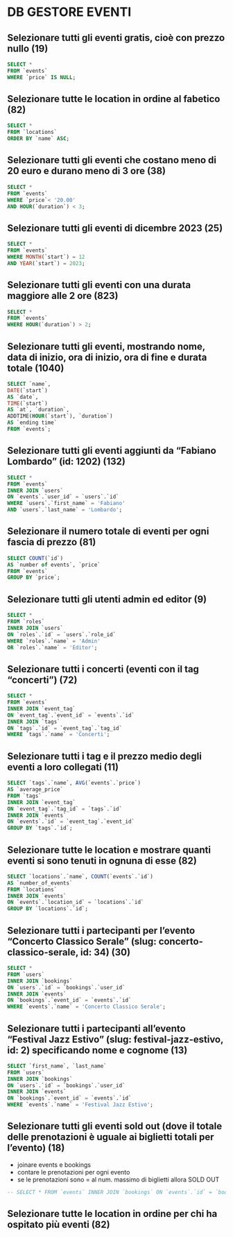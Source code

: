 # DB GESTORE EVENTI

## Selezionare tutti gli eventi gratis, cioè con prezzo nullo (19)

```sql
SELECT * 
FROM `events` 
WHERE `price` IS NULL;
```

## Selezionare tutte le location in ordine al fabetico (82)

```sql
SELECT * 
FROM `locations` 
ORDER BY `name` ASC;
```

## Selezionare tutti gli eventi che costano meno di 20 euro e durano meno di 3 ore (38)

```sql
SELECT * 
FROM `events` 
WHERE `price`< '20.00' 
AND HOUR(`duration`) < 3;
```

<!-- NB: HOUR() funzione: estrapola le ore da un dato di tipo TIME o DATETIME, per esempio se scrivo HOUR('02:30:00') il risultato sarà 2. -->

## Selezionare tutti gli eventi di dicembre 2023 (25)

```sql
SELECT * 
FROM `events` 
WHERE MONTH(`start`) = 12 
AND YEAR(`start`) = 2023;
```

<!-- NB: YEAR() e MONTH() funzioni: estrapolano rispettivamente anno e mese da un dato di tipo DATE o DATETIME, per esempio se scrivo YEAR('2023-06-17') il risultato sarà 2023. Oppure se scrivo MONTH('2023-06-17') il risultato sarà 6. -->

## Selezionare tutti gli eventi con una durata maggiore alle 2 ore (823)

```sql
SELECT * 
FROM `events` 
WHERE HOUR(`duration`) > 2;
```

## Selezionare tutti gli eventi, mostrando nome, data di inizio, ora di inizio, ora di fine e durata totale (1040)

```sql
SELECT `name`, 
DATE(`start`) 
AS `date`, 
TIME(`start`) 
AS `at`, `duration`, 
ADDTIME(HOUR(`start`), `duration`) 
AS `ending time` 
FROM `events`;
```
<!-- NB: con AS creo un alias per la colonna rinominandola come preferisco, ADDTIME mi permette di sommare tempo, con HOUR estrapolo solo l'ora e non visualizzo la data all'interno della colonna start
 -->

## Selezionare tutti gli eventi aggiunti da “Fabiano Lombardo” (id: 1202) (132)

```sql
SELECT * 
FROM `events` 
INNER JOIN `users` 
ON `events`.`user_id` = `users`.`id` 
WHERE `users`.`first_name` = 'Fabiano' 
AND `users`.`last_name` = 'Lombardo';
```

<!-- NB: INNER JOIN unisce due tabelle ON seleziona quali campi della seconda tabella voglio aggiungere alla prima.
 -->

## Selezionare il numero totale di eventi per ogni fascia di prezzo (81)

```sql
SELECT COUNT(`id`) 
AS `number of events`, `price` 
FROM `events` 
GROUP BY `price`;
```

## Selezionare tutti gli utenti admin ed editor (9)

```sql
SELECT * 
FROM `roles` 
INNER JOIN `users` 
ON `roles`.`id` = `users`.`role_id` 
WHERE `roles`.`name` = 'Admin' 
OR `roles`.`name` = 'Editor';
```

## Selezionare tutti i concerti (eventi con il tag “concerti”) (72)

```sql
SELECT * 
FROM `events` 
INNER JOIN `event_tag` 
ON `event_tag`.`event_id` = `events`.`id` 
INNER JOIN `tags` 
ON `tags`.`id` = `event_tag`.`tag_id` 
WHERE `tags`.`name` = 'Concerti';
```
<!-- NB: devo prima collegare la tabella pivot (event_tag) che sta tra la tabella eventi e la tabella tags.
 -->

## Selezionare tutti i tag e il prezzo medio degli eventi a loro collegati (11)

```sql
SELECT `tags`.`name`, AVG(`events`.`price`) 
AS `average_price` 
FROM `tags` 
INNER JOIN `event_tag` 
ON `event_tag`.`tag_id` = `tags`.`id` 
INNER JOIN `events` 
ON `events`.`id` = `event_tag`.`event_id` 
GROUP BY `tags`.`id`;
```

<!-- NB: AVG serve per trovare la media in una colonna di valori
 -->

## Selezionare tutte le location e mostrare quanti eventi si sono tenuti in ognuna di esse (82)

<!-- 
- selezionare tutte le locations (SELECT)
- unire la tabella degli eventi (INNER JOIN)
- contare gli eventi (COUNT())
- suddividere in base alla location (GROUP BY)
-->

```sql
SELECT `locations`.`name`, COUNT(`events`.`id`) 
AS `number_of_events` 
FROM `locations` 
INNER JOIN `events` 
ON `events`.`location_id` = `locations`.`id` 
GROUP BY `locations`.`id`;
```

## Selezionare tutti i partecipanti per l’evento “Concerto Classico Serale” (slug: concerto-classico-serale, id: 34) (30)

<!-- 
- Selezionare tutti i partecipanti
- unire la tabella events 
- unire la tabella bookings
- filtrare solo gli eventi che si chiamano "Concerto Classico Serale" (WHERE)
-->

```sql
SELECT * 
FROM `users` 
INNER JOIN `bookings` 
ON `users`.`id` = `bookings`.`user_id`
INNER JOIN `events` 
ON `bookings`.`event_id` = `events`.`id`
WHERE `events`.`name` = 'Concerto Classico Serale';
```

## Selezionare tutti i partecipanti all’evento “Festival Jazz Estivo” (slug: festival-jazz-estivo, id: 2) specificando nome e cognome (13)

<!-- 
- Selezionare tutti i partecipanti (SELECT)
- unire la tabella bookings (INNER JOIN)
- unire la tabella events 
- filtrare solo gli eventi che si chiamano "Festival Jazz Estivo" (WHERE)
- selezionare solo nomi e cognomi dei partecipanti (SELECT)
-->

```sql
SELECT `first_name`, `last_name` 
FROM `users` 
INNER JOIN `bookings` 
ON `users`.`id` = `bookings`.`user_id` 
INNER JOIN `events` 
ON `bookings`.`event_id` = `events`.`id` 
WHERE `events`.`name` = 'Festival Jazz Estivo';
```

## Selezionare tutti gli eventi sold out (dove il totale delle prenotazioni è uguale ai biglietti totali per l’evento) (18)

- joinare events e bookings
- contare le prenotazioni per ogni evento
- se le prenotazioni sono = al num. massimo di biglietti allora SOLD OUT

```sql
-- SELECT * FROM `events` INNER JOIN `bookings` ON `events`.`id` = `bookings`.`event_id` WHERE `events`.`total_tickets` = 1500;
```

## Selezionare tutte le location in ordine per chi ha ospitato più eventi (82)

```sql

```
